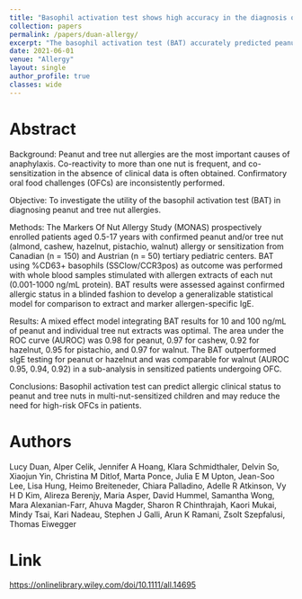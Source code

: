 ```yaml
---
title: "Basophil activation test shows high accuracy in the diagnosis of peanut and tree nut allergy: The Markers of Nut Allergy Study"
collection: papers
permalink: /papers/duan-allergy/
excerpt: "The basophil activation test (BAT) accurately predicted peanut and tree nut allergies in children, outperforming standard IgE testing and potentially reducing the need for risky oral food challenges."
date: 2021-06-01
venue: "Allergy"
layout: single
author_profile: true
classes: wide
---
```


#  Abstract

Background: Peanut and tree nut allergies are the most important causes of anaphylaxis. Co-reactivity to more than one nut is frequent, and co-sensitization in the absence of clinical data is often obtained. Confirmatory oral food challenges (OFCs) are inconsistently performed.

Objective: To investigate the utility of the basophil activation test (BAT) in diagnosing peanut and tree nut allergies.

Methods: The Markers Of Nut Allergy Study (MONAS) prospectively enrolled patients aged 0.5-17 years with confirmed peanut and/or tree nut (almond, cashew, hazelnut, pistachio, walnut) allergy or sensitization from Canadian (n = 150) and Austrian (n = 50) tertiary pediatric centers. BAT using %CD63+ basophils (SSClow/CCR3pos) as outcome was performed with whole blood samples stimulated with allergen extracts of each nut (0.001-1000 ng/mL protein). BAT results were assessed against confirmed allergic status in a blinded fashion to develop a generalizable statistical model for comparison to extract and marker allergen-specific IgE.

Results: A mixed effect model integrating BAT results for 10 and 100 ng/mL of peanut and individual tree nut extracts was optimal. The area under the ROC curve (AUROC) was 0.98 for peanut, 0.97 for cashew, 0.92 for hazelnut, 0.95 for pistachio, and 0.97 for walnut. The BAT outperformed sIgE testing for peanut or hazelnut and was comparable for walnut (AUROC 0.95, 0.94, 0.92) in a sub-analysis in sensitized patients undergoing OFC.

Conclusions: Basophil activation test can predict allergic clinical status to peanut and tree nuts in multi-nut-sensitized children and may reduce the need for high-risk OFCs in patients.

# Authors

Lucy Duan, Alper Celik, Jennifer A Hoang, Klara Schmidthaler, Delvin So, Xiaojun Yin, Christina M Ditlof, Marta Ponce, Julia E M Upton, Jean-Soo Lee, Lisa Hung, Heimo Breiteneder, Chiara Palladino, Adelle R Atkinson, Vy H D Kim, Alireza Berenjy, Maria Asper, David Hummel, Samantha Wong, Mara Alexanian-Farr, Ahuva Magder, Sharon R Chinthrajah, Kaori Mukai, Mindy Tsai, Kari Nadeau, Stephen J Galli, Arun K Ramani, Zsolt Szepfalusi, Thomas Eiwegger

# Link

https://onlinelibrary.wiley.com/doi/10.1111/all.14695


